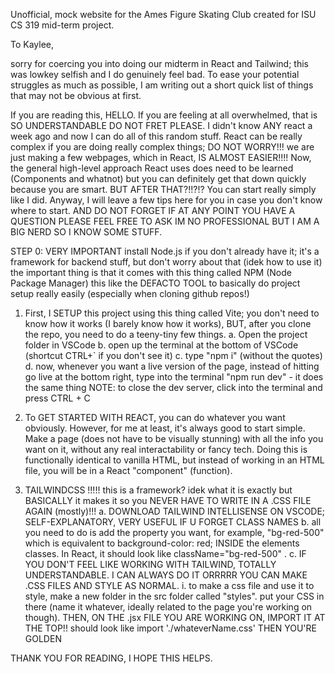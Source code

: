 Unofficial, mock website for the Ames Figure Skating Club created for ISU CS 319 mid-term project.

To Kaylee,

sorry for coercing you into doing our midterm in React and Tailwind; this was lowkey selfish and I do genuinely feel bad. To ease your potential struggles as much as possible, I am writing out a short quick list of things that may not be obvious at first.

If you are reading this, HELLO. If you are feeling at all overwhelmed, that is SO UNDERSTANDABLE DO NOT FRET PLEASE. I didn't know ANY react a week ago and now I can do all of this random stuff. React can be really complex if you are doing really complex things; DO NOT WORRY!!! we are just making a few webpages, which in React, IS ALMOST EASIER!!!! Now, the general high-level approach React uses does need to be learned (Components and whatnot) but you can definitely get that down quickly because you are smart. BUT AFTER THAT?!!?!? You can start really simply like I did. Anyway, I will leave a few tips here for you in case you don't know where to start. AND DO NOT FORGET IF AT ANY POINT YOU HAVE A QUESTION PLEASE FEEL FREE TO ASK IM NO PROFESSIONAL BUT I AM A BIG NERD SO I KNOW SOME STUFF.

STEP 0: VERY IMPORTANT
    install Node.js if you don't already have it; it's a framework for backend stuff, but don't worry about that (idek how to use it) the important thing is that it comes with this thing         called NPM (Node Package Manager) this like the DEFACTO TOOL to basically do project setup really easily (especially when cloning github repos!)

1. First, I SETUP this project using this thing called Vite; you don't need to know how it works (I barely know how it works), BUT, after you clone the repo, you need to do a teeny-tiny few     things. 
    a. Open the project folder in VSCode
    b. open up the terminal at the bottom of VSCode (shortcut CTRL+` if you don't see it)
    c. type "npm i" (without the quotes)
    d. now, whenever you want a live version of the page, instead of hitting go live at the bottom right, type into the terminal "npm run dev" - it does the same thing
        NOTE: to close the dev server, click into the terminal and press CTRL + C

2.  To GET STARTED WITH REACT, you can do whatever you want obviously. However, for me at least, it's always good to start simple. Make a page (does not have to be visually stunning) with         all the info you want on it, without any real interactability or fancy tech. Doing this is functionally identical to vanilla HTML, but instead of working in an HTML file, you will be in       a React "component" (function).

3. TAILWINDCSS !!!!! this is a framework? idek what it is exactly but BASICALLY it makes it so you NEVER HAVE TO WRITE IN A .CSS FILE AGAIN (mostly)!!!
    a. DOWNLOAD TAILWIND INTELLISENSE ON VSCODE; SELF-EXPLANATORY, VERY USEFUL IF U FORGET CLASS NAMES
    b. all you need to do is add the property    you want, for example, "bg-red-500" which is equivalent to background-color: red; INSIDE the elements classes. In React, it should look like         className="bg-red-500"    .
    c. IF YOU DON'T FEEL LIKE WORKING WITH TAILWIND, TOTALLY UNDERSTANDABLE. I CAN ALWAYS DO IT ORRRRR YOU CAN MAKE .CSS FILES AND STYLE AS NORMAL.
        i. to make a css file and use it to style, make a new folder in the src folder called "styles". put your CSS in there (name it whatever, ideally related to the page you're working on             though). THEN, ON THE .jsx FILE YOU ARE WORKING ON, IMPORT IT AT THE TOP!! should look like     import './whateverName.css'   THEN YOU'RE GOLDEN

THANK YOU FOR READING, I HOPE THIS HELPS.
